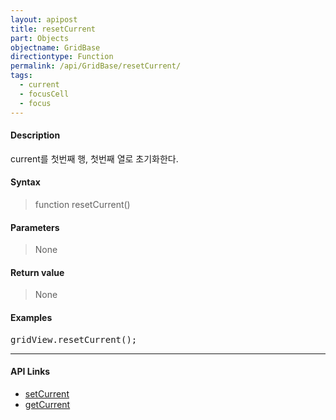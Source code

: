 ```yaml
---
layout: apipost
title: resetCurrent
part: Objects
objectname: GridBase
directiontype: Function
permalink: /api/GridBase/resetCurrent/
tags:
  - current
  - focusCell
  - focus
---
```



#### Description

 current를 첫번째 행, 첫번째 열로 초기화한다. 

#### Syntax

> function resetCurrent()

#### Parameters

> None

#### Return value

> None

#### Examples 

<pre class="prettyprint">
gridView.resetCurrent();
</pre>

---

#### API Links

* [setCurrent](/api/GridBase/setCurrent)
* [getCurrent](/api/GridBase/getCurrent)